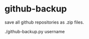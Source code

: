 github-backup
=============

save all github repositories as .zip files.

./github-backup.py username
